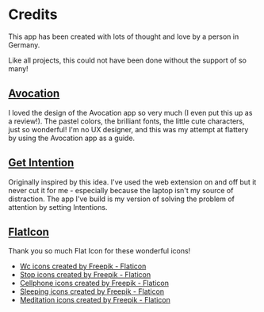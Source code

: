# Credits

This app has been created with lots of thought and love by a person in Germany.

Like all projects, this could not have been done without the support of so many!

## [Avocation](https://avocation.app/)

I loved the design of the Avocation app so very much (I even put this up as a review!). The pastel colors, the brilliant fonts, the little cute characters, just so wonderful! I'm no UX designer, and this was my attempt at flattery by using the Avocation app as a guide.

## [Get Intention](https://www.getintention.com/)

Originally inspired by this idea. I've used the web extension on and off but it never cut it for me - especially because the laptop isn't my source of distraction. The app I've build is my version of solving the problem of attention by setting Intentions.

## [FlatIcon](https://www.flaticon.com/)

Thank you so much Flat Icon for these wonderful icons!

- <a href="https://www.flaticon.com/free-icons/wc" title="wc icons">Wc icons created by Freepik - Flaticon</a>
- <a href="https://www.flaticon.com/free-icons/stop" title="stop icons">Stop icons created by Freepik - Flaticon</a>
- <a href="https://www.flaticon.com/free-icons/cellphone" title="cellphone icons">Cellphone icons created by Freepik - Flaticon</a>
- <a href="https://www.flaticon.com/free-icons/sleeping" title="sleeping icons">Sleeping icons created by Freepik - Flaticon</a>
- <a href="https://www.flaticon.com/free-icons/meditation" title="meditation icons">Meditation icons created by Freepik - Flaticon</a>


